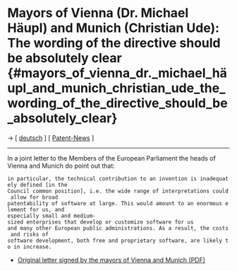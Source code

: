 # Mayors of Vienna (Dr. Michael Häupl) and Munich (Christian Ude): The wording of the directive should be absolutely clear {#mayors_of_vienna_dr._michael_häupl_and_munich_christian_ude_the_wording_of_the_directive_should_be_absolutely_clear}

-\> \[ [ deutsch](WienMuenchen050616De "wikilink") \] \[ [
Patent-News](SwpatcninoEn "wikilink") \]

------------------------------------------------------------------------

In a joint letter to the Members of the European Parliament the heads of
Vienna and Munich do point out that:

`in particular, the technical contribution to an invention is inadequately defined [in the `\
`Council common position], i.e. the wide range of interpretations could allow for broad `\
`patentability of software at large. This would amount to an enormous element for us, and `\
`especially small and medium-sized enterprises that develop or customize software for us `\
`and many other European public administrations. As a result, the costs and risks of `\
`software development, both free and proprietary software, are likely to in increase. `

-   [Original letter signed by the mayors of Vienna and Munich
    (PDF)](http://www.muenchen.de/vip8/prod1/mde/_de/rubriken/Rathaus/40_dir/limux/publikationen/vienna.pdf "wikilink")
